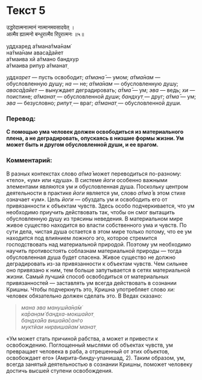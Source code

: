 # Текст 5

उद्धरेदात्मनात्मानं नात्मानमवसादयेत् ।  
आत्मैव ह्यात्मनो बन्धुरात्मैव रिपुरात्मनः ॥५॥

уддхаред а̄тмана̄тма̄нам̇  
на̄тма̄нам аваса̄дайет  
а̄тмаива хй а̄тмано бандхур  
а̄тмаива рипур а̄тманат̣

_уддхарет_ — пусть освободит; _а̄тмана̄_ — умом; _а̄тма̄нам_ — обусловленную душу; _на_ — не; _а̄тма̄нам_ — обусловленную душу; _аваса̄дайет_ — вынуждает деградировать; _а̄тма̄_ — ум; _эва_ — ведь; _хи_ — поистине; _а̄тманат̣_ — обусловленной души; _бандхут̣_ — друг; _а̄тма̄_ — ум; _эва_ — безусловно; _рипут̣_ — враг; _а̄тманат̣_ — обусловленной души.

### Перевод:

**С помощью ума человек должен освободиться из материального плена, а не деградировать, опускаясь в низшие формы жизни. Ум может быть и другом обусловленной души, и ее врагом.**

### Комментарий:

В разных контекстах слово _а̄тма̄_ может переводиться по-разному: «тело», «ум» или «душа». В системе _йоги_ особенно важными элементами являются ум и обусловленная душа. Поскольку центром деятельности в практике _йоги_ является ум, слово _а̄тма̄_ в этом стихе означает «ум». Цель _йоги_ — обуздать ум и освободить его от привязанности к объектам чувств. Здесь особо подчеркивается, что ум необходимо приучить действовать так, чтобы он смог вытащить обусловленную душу из трясины неведения. В материальном мире живое существо находится во власти собственного ума и чувств. По сути дела, чистая душа остается в этом мире только потому, что ее ум находится под влиянием ложного эго, которое стремится господствовать над материальной природой. Поэтому ум необходимо научить противостоять соблазнам материальной природы — тогда обусловленная душа будет спасена. Живое существо не должно деградировать из-за привязанности к объектам чувств. Чем сильнее оно привязано к ним, тем больше запутывается в сетях материальной жизни. Самый лучший способ освободиться от материальных привязанностей — заставлять ум всегда действовать в сознании Кришны. Чтобы подчеркнуть это, Кришна употребляет слово _хи:_ человек обязательно должен сделать это. В Ведах сказано:

> _мана эва манушйа̄н̣а̄м̇  
> ка̄ран̣ам̇ бандха-мокшайот̣  
> бандха̄йа вишайа̄сан̇го  
> муктйаи нирвишайам̇ манат̣_

«Ум может стать причиной рабства, а может и привести к освобождению. Поглощенный мыслями об объектах чувств, ум превращает человека в раба, а отрешенный от этих объектов, освобождает его» (Амрита-бинду-упанишад, 2). Таким образом, ум, всегда занятый деятельностью в сознании Кришны, поможет человеку достичь высшей ступени освобождения.